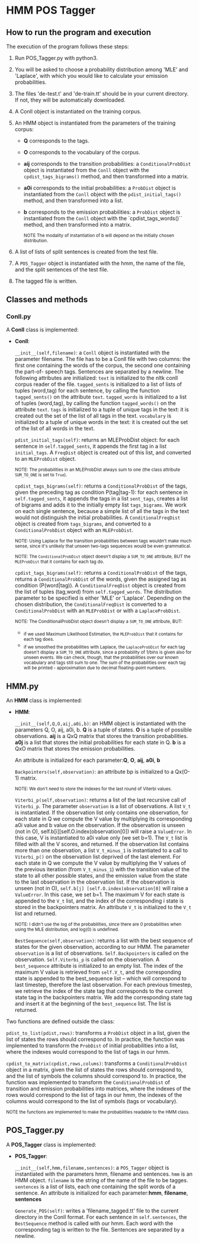 # HMM POS Tagger

## How to run the program and execution

The execution of the program follows these steps:
1. Run POS_Tagger.py with python3.
2. You will be asked to choose a probability distribution among 'MLE' and
'Laplace', with which you would like to calculate your emission probabilities.
3. The files 'de-test.t' and 'de-train.tt' should be in your current directory.
If not, they will be automatically downloaded.
4. A Conll object is instantiated on the training corpus.
5. An HMM object is instantiated from the parameters of the training corpus:
	+ **Q** corresponds to the tags.
	+ **O** corresponds to the vocabulary of the corpus.
	+ **aij** corresponds to the transition probabilities: a `ConditionalProbDist`
object is instantiated from the `Conll` object with the
`cpdist_tags_bigrams()` method, and then transformed into a matrix.
	+ **a0i** corresponds to the initial probabilities: a `ProbDist` object is
instantiated from the `Conll` object with the `pdist_initial_tags()` method,
and then transformed into a list.
	+ **b** corresponds to the emission probabilities: a `ProbDist` object is
instantiated from the `Conll` object with the `cpdist_tags_words()`` method,
and then transformed into a matrix.

		<sub>NOTE The modality of instantiation of b will depend on the initially chosen
distribution.</sub>

6. A list of lists of split sentences is created from the test file.
7. A `POS_Tagger` object is instantiated with the hmm, the name of the file, and
the split sentences of the test file.
8. The tagged file is written.

## Classes and methods

### Conll.py

A **Conll** class is implemented:

- **Conll**:

	`__init__(self,filename)`: a `Conll` object is instantiated with the parameter
filename. The file has to be a Conll file with two columns: the first one
containing the words of the corpus, the second one containing the part-of-
speech tags. Sentences are separated by a newline.
The following attributes are initialized:
`text` is initialized to the nltk conll corpus reader of the file.
`tagged_sents` is initialized to a list of lists of tuples (word,tag) for
each sentence, by calling the function `tagged_sents()` on the attribute
`text`.
`tagged_words` is initialized to a list of tuples (word,tag), by calling the
function `tagged_words()` on the attribute `text`.
`tags` is initialized to a tuple of unique tags in the text: it is created
out the set of the list of all tags in the text.
`vocabulary` is initialized to a tuple of unique words in the text: it is
created out the set of the list of all words in the text.

	`pdist_initial_tags(self)`: returns an MLEProbDist object: for each sentence
in `self.tagged_sents`, it appends the first tag in a list `initial_tags`. A
`FreqDist` object is created out of this list, and converted to an
`MLEProbDist` object.

	<sub>NOTE: The probabilities in an MLEProbDist always sum to one (the class
attribute `SUM_TO_ONE` is set to `True`).</sub>



	`cpdist_tags_bigrams(self)`: returns a `ConditionalProbDist` of the tags,
given the preceding tag as condition P(tag|tag-1): for each sentence in
`self.tagged_sents`, it appends the tags in a list `sent_tags`, creates a list
of bigrams and adds it to the initially empty list `tags_bigrams`. We work
on each single sentence, because a simple list of all the tags in the text
would not distinguish the initial probabilities.
A `ConditionalFreqDist` object is created from `tags_bigrams`, and converted
to a `ConditionalProbDist` object with an `MLEProbDist`.

	<sub>NOTE: Using Laplace for the transition probabilities between tags
wouldn't make much sense, since it's unlikely that unseen two-tags
sequences would be even grammatical.</sub>

	<sub>NOTE: The `ConditionalProbDist` object doesn't display a `SUM_TO_ONE`
attribute, BUT the `MLEProbDist` that it contains for each tag do.</sub>


	`cpdist_tags_bigrams(self)`:  returns a `ConditionalProbDist` of the tags,
returns a `ConditionalProbDist` of the
words, given the assigned tag as condition (P(word|tag)).
A `ConditionalFreqDist` object is created from the list of tuples (tag,word)
from `self.tagged_words`.
The distribution parameter to be specified is either 'MLE' or 'Laplace'.
Depending on the chosen distribution, the `ConditionalFreqDist` is converted
to a `ConditionalProbDist` with an `MLEProbDist` or with a `LaplaceProbDist`.

	<sub>NOTE: The ConditionalProbDist object doesn't display a `SUM_TO_ONE`
attribute, BUT:</sub>
	- <sub>if we used Maximum Likelihood Estimation, the `MLEProbDist` that it
contains for each tag does.</sub>
	- <sub>if we smoothed the probabilities with Laplace, the `LaplaceProbDist` for
each tag doesn't display a `SUM_TO_ONE` attribute, since a probability of
1/bins is given also for unseen events. We can check, though, that the
probabilities over our known vocabulary and tags still sum to one. The sum
of the probabilities over each tag will be printed - approximation due to
decimal floating-point numbers.</sub>



## HMM.py
An **HMM** class is implemented:

- **HMM**:

	`__init__(self,Q,O,aij,a0i,b)`: an HMM object is instantiated with the
	parameters Q, O, aij, a0i, b.
	**Q** is a tuple of states.
	**O** is a tuple of possible observations.
	**aij** is a QxQ matrix that stores the transition probabilities.
	**a0j** is a list that stores the initial probabilities for each state in Q.
	**b** is a QxO matrix that stores the emission probabilities.
	
	An attribute is initialized for each parameter:**Q**, **O**, **aij**, **a0i**, **b**

	`Backpointers(self,observation)`: an attribute bp is initialized to a
Qx(O-1) matrix.

	<sub>NOTE: We don't need to store the indexes for the last round of Viterbi
values.</sub>

	`Viterbi_p(self,observation)`: returns a list of the last recursive call of
`Viterbi_p`. The parameter `observation` is a list of observations.
A list `V_t` is instantiated.
If the observation list only contains one observation, for each state in Q
we compute the V value by multiplying its corresponding a0i value and b
value on the observation. If the observation is unseen (not in O),
self.b[i][self.O.index(observation[0]) will raise a `ValueError`. In this
case, V is instantiated to a0i value only (we set b=1). The `V_t` list is
filled with all the V scores, and returned.
If the observation list contains more than one observation, a list
`V_t_minus_1` is instantiated to a call to `Viterbi_p()` on the observation
list deprived of the last element. For each state in Q we compute the V
value by multiplying the V values of the previous iteration (from
`V_t_minus_1`) with the transition value of the state to all other possible
states, and the emission value from the state to the last observation in
the observation list. If the observation is unseen (not in O), `self.b[j]
[self.O.index(observation[0]` will raise a `ValueError`. In this case, we
set b=1. The maximum V for each state is appended to the `V_t` list, and the
index of the corresponding i state is stored in the backpointers matrix.
An attribute `V_t` is initialized to the `V_t` list and returned.

	<sub>NOTE: I didn't use the log of the probabilities, since there are 0
probabilities when using the MLE distribution, and log(0) is undefined.</sub>

	`BestSequence(self,observation)`: returns a list with the best sequence of
states for the given observation, according to our HMM. The parameter
`observation` is a list of observations.
`Self.Backpointers` is called on the observation.
`Self.Viterbi_p` is called on the observation.
A `best_sequence` attribute is initialized to an empty list. The index of
the maximum V value is retrieved from `self.V_t`, and the corresponding
state is appended to the best_sequence list – which will correspond to
last timestep, therefore the last observation.
For each previous timestep, we retrieve the index of the state tag that
corresponds to the current state tag in the backpointers matrix. We add
the corresponding state tag and insert it at the beginning of the
`best_sequence` list. The list is returned.

Two functions are defined outside the class:

`pdist_to_list(pdist,rows)`: transforms a `ProbDist` object in a list, given the
list of states the rows should correspond to. In practice, the function was
implemented to transform the `ProbDist` of initial probabilities into a list,
where the indexes would correspond to the list of tags in our hmm.


`cpdist_to_matrix(cpdist,rows,colums)`: transforms a `ConditionalProbDist` object in
a matrix, given the list of states the rows should correspond to, and the list
of symbols the columns should correspond to. In practice, the function was
implemented to transform the `ConditionalProbDist` of transition and emission
probabilities into matrices, where the indexes of the rows would correspond to
the list of tags in our hmm, the indexes of the columns would correspond to the
list of symbols (tags or vocabulary).

<sub>NOTE the functions are implemented to make the probabilities readable to the
HMM class.</sub>

## POS_Tagger.py

A **POS_Tagger** class is implemented:

- **POS_Tagger**:

	`__init__(self,hmm,filename,sentences)`: a `POS_Tagger` object is instantiated
with the parameters hmm, filename and sentences.
`hmm` is an HMM object.
`filename` is the string of the name of the file to be tagges.
`sentences` is a list of lists, each one containing the split words of a
sentence.
An attribute is initialized for each parameter:**hmm**, **filename**, **sentences**

	`Generate_POS(self)`: writes a 'filename_tagged.tt' file to the current
directory in the Conll format.
For each sentence in `self.sentences`, the `BestSequence` method is called
with our hmm. Each word with the corresponding tag is written to the file.
Sentences are separated by a newline.
